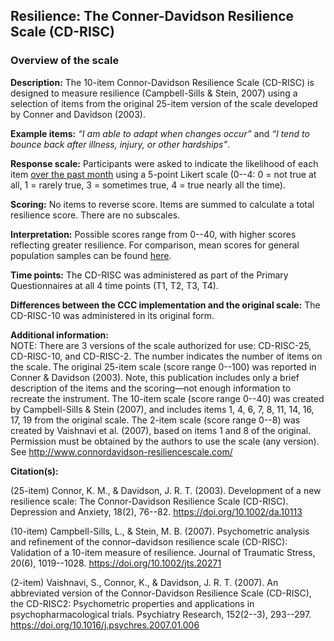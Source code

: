 ## Resilience: The Conner-Davidson Resilience Scale (CD-RISC)  

### Overview of the scale   

**Description:** The 10-item Connor-Davidson Resilience Scale (CD-RISC) is 
designed to measure resilience (Campbell-Sills & Stein, 2007) using a selection 
of items from the original 25-item version of the scale developed by Conner 
and Davidson (2003).  

**Example items:** *“I am able to adapt when changes occur”* and 
*“I tend to bounce back after illness, injury, or other hardships”*. 

**Response scale:** Participants were asked to indicate the likelihood of each 
item <u>over the past month</u> using a 5-point Likert scale (0--4: 0 = not true at 
all, 1 = rarely true, 3 = sometimes true, 4 = true nearly all the time).  

**Scoring:** No items to reverse score. Items are summed to calculate a total 
resilience score. There are no subscales.  

**Interpretation:** Possible scores range from 0--40, with higher scores 
reflecting greater resilience. For comparison, mean scores for general 
population samples can be found 
<a href="http://www.connordavidson-resiliencescale.com/user-guide.php" target="_blank">here</a>.  

**Time points:** The CD-RISC was administered as part of the Primary 
Questionnaires at all 4 time points (T1, T2, T3, T4).     

**Differences between the CCC implementation and the original scale:** The 
CD-RISC-10 was administered in its original form.  

**Additional information:**  
NOTE: There are 3 versions of the scale authorized for use: CD-RISC-25, 
CD-RISC-10, and CD-RISC-2. The number indicates the number of items on the 
scale. The original 25-item scale (score range 0--100) was reported in 
Conner & Davidson (2003). Note, this publication includes only a brief 
description of the items and the scoring—not enough information to recreate 
the instrument. The 10-item scale (score range 0--40) was created by 
Campbell-Sills & Stein (2007), and includes items 1, 4, 6, 7, 8, 11, 14, 16, 
17, 19 from the original scale. The 2-item scale (score range 0--8) was created 
by Vaishnavi et al. (2007), based on items 1 and 8 of the original. Permission 
must be obtained by the authors to use the scale (any version). See 
<a href="connordavidson-resiliencescale.com" target="_blank">http://www.connordavidson-resiliencescale.com/</a>  


**Citation(s):**  

(25-item) Connor, K. M., & Davidson, J. R. T. (2003). Development of a new 
resilience scale: The Connor-Davidson Resilience Scale (CD-RISC). 
Depression and Anxiety, 18(2), 76--82. <a href="https://doi.org/10.1002/da.10113" target="_blank">https://doi.org/10.1002/da.10113</a>  

(10-item) Campbell-Sills, L., & Stein, M. B. (2007). Psychometric analysis and 
refinement of the connor–davidson resilience scale (CD-RISC): Validation of a 
10-item measure of resilience. Journal of Traumatic Stress, 20(6), 1019--1028. <a href="https://doi.org/10.1002/jts.20271" target="_blank">https://doi.org/10.1002/jts.20271</a>  

(2-item) Vaishnavi, S., Connor, K., & Davidson, J. R. T. (2007). An abbreviated 
version of the Connor-Davidson Resilience Scale (CD-RISC), the CD-RISC2: 
Psychometric properties and applications in psychopharmacological trials. 
Psychiatry Research, 152(2--3), 293--297. <a href="https://doi.org/10.1016/j.psychres.2007.01.006" target="_blank">https://doi.org/10.1016/j.psychres.2007.01.006</a>    



  
  

